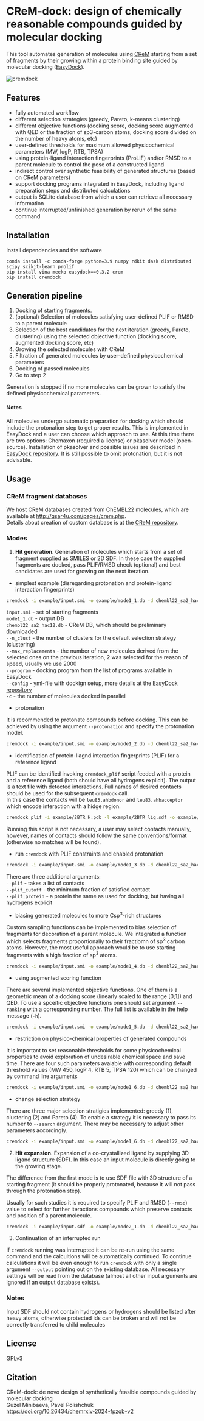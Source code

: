 # CReM-dock: design of chemically reasonable compounds guided by molecular docking

This tool automates generation of molecules using [CReM](https://github.com/DrrDom/crem) starting from a set of fragments by their growing within a protein binding site guided by molecular docking ([EasyDock](https://github.com/ci-lab-cz/easydock)).

![cremdock](./pics/crem-dock-600.gif)

## Features
- fully automated workflow
- different selection strategies (greedy, Pareto, k-means clustering)
- different objective functions (docking score, docking score augmented with QED or the fraction of sp3-carbon atoms, docking score divided on the number of heavy atoms, etc)
- user-defined thresholds for maximum allowed physicochemical parameters (MW, logP, RTB, TPSA)
- using protein-ligand interaction fingerprints (ProLIF) and/or RMSD to a parent molecule to control the pose of a constructed ligand
- indirect control over synthetic feasibility of generated structures (based on CReM parameters)
- support docking programs integrated in EasyDock, including ligand preparation steps and distributed calculations
- output is SQLite database from which a user can retrieve all necessary information 
- continue interrupted/unfinished generation by rerun of the same command

## Installation

Install dependencies and the software
```
conda install -c conda-forge python=3.9 numpy rdkit dask distributed scipy scikit-learn prolif
pip install vina meeko easydock==0.3.2 crem
pip install cremdock
```

## Generation pipeline

1. Docking of starting fragments.
2. (optional) Selection of molecules satisfying user-defined PLIF or RMSD to a parent molecule
3. Selection of the best candidates for the next iteration (greedy, Pareto, clustering) using the selected objective function (docking score, augmented docking score, etc)
4. Growing the selected molecules with CReM
5. Filtration of generated molecules by user-defined physicochemical parameters
6. Docking of passed molecules
7. Go to step 2  

Generation is stopped if no more molecules can be grown to satisfy the defined physicochemical parameters.

#### Notes

All molecules undergo automatic preparation for docking which should include the protonation step to get proper results. This is implemented in EasyDock and a user can choose which approach to use. At this time there are two options: Chemaxon (required a license) or pkasolver model (open-source). Installation of pkasolver and possible issues are described in [EasyDock repository](https://github.com/ci-lab-cz/easydock). It is still possible to omit protonation, but it is not advisable. 

## Usage

### CReM fragment databases

We host CReM databases created from ChEMBL22 molecules, which are available at http://qsar4u.com/pages/crem.php.  
Details about creation of custom database is at the [CReM repository](https://github.com/DrrDom/crem).

### Modes

1. **Hit generation**. Generation of molecules which starts from a set of fragment supplied as SMILES or 2D SDF. In these case the supplied fragments are docked, pass PLIF/RMSD check (optional) and best candidates are used for growing on the next iteration.


- simplest example (disregarding protonation and protein-ligand interaction fingerprints)
```bash
cremdock -i example/input.smi -o example/mode1_1.db -d chembl22_sa2_hac12.db --n_clust 2 --max_replacements 2 --program vina --config example/vina_config.yml -c 2
```
`input.smi` - set of starting fragments  
`mode1_1.db` - output DB  
`chembl22_sa2_hac12.db` - CReM DB, which should be preliminary downloaded  
`--n_clust` - the number of clusters for the default selection strategy (clustering)  
`--max_replacements` - the number of new molecules derived from the selected ones on the previous iteration, 2 was selected for the reason of speed, usually we use 2000    
`--program` - docking program from the list of programs available in EasyDock  
`--config` - yml-file with dockign setup, more details at the [EasyDock repository](https://github.com/ci-lab-cz/easydock)  
`-c` - the number of molecules docked in parallel


- protonation

It is recommended to protonate compounds before docking. This can be achieved by using the argument `--protonation` and specify the protonation model. 

```bash
cremdock -i example/input.smi -o example/mode1_2.db -d chembl22_sa2_hac12.db --n_clust 2 --max_replacements 2 --program vina --config example/vina_config.yml -c 2 --protonation pkasolver
```


- identification of protein-liagnd interaction fingerprints (PLIF) for a reference ligand

PLIF can be identified invoking `cremdock_plif` script feeded with a protein and a reference ligand (both should have all hydrogens explicit). The output is a text file with detected interactions. Full names of desired contacts should be used for the subsequent `cremdock` call.  
In this case the contacts will be `leu83.ahbdonor` and `leu83.ahbacceptor` which encode interaction with a hidge region.
```bash
cremdock_plif -i example/2BTR_H.pdb -l example/2BTR_lig.sdf -o example/2BTR_lig.plif 
```
Running this script is not necessary, a user may select contacts manually, however, names of contacts should follow the same conventions/format (otherwise no matches will be found).


- run `cremdock` with PLIF constraints and enabled protonation  
```bash
cremdock -i example/input.smi -o example/mode1_3.db -d chembl22_sa2_hac12.db --n_clust 2 --max_replacements 2 --program vina --config example/vina_config.yml -c 2 --plif leu83.ahbdonor leu83.ahbacceptor --plif_cutoff 1 --plif_protein example/2BTR_H.pdb --protonation pkasolver 
```
There are three additional arguments:  
`--plif` - takes a list of contacts  
`--plif_cutoff` - the minimum fraction of satisfied contact  
`--plif_protein` - a protein the same as used for docking, but having all hydrogens explicit  


- biasing generated molecules to more Csp<sup>3</sup>-rich structures

Custom sampling functions can be implemented to bias selection of fragments for decoration of a parent molecule. We integrated a function which selects fragments proportionally to their fractiomn of sp<sup>3</sup> carbon atoms. However, the most useful approach would be to use starting fragments with a high fraction of sp<sup>3</sup> atoms. 
```bash
cremdock -i example/input.smi -o example/mode1_4.db -d chembl22_sa2_hac12.db --n_clust 2 --max_replacements 2 --program vina --config example/vina_config.yml -c 2 --plif leu83.ahbdonor leu83.ahbacceptor --plif_cutoff 1 --plif_protein example/2BTR_H.pdb --protonation pkasolver --sample_func sample_csp3
```

- using augmented scoring function

There are several implemented objective functions. One of them is a geometric mean of a docking score (linearly scaled to the range [0;1]) and QED. To use a spceific objective functions one should set argument `--ranking` with a corresponding number. The full list is available in the help message (`-h`).

```bash
cremdock -i example/input.smi -o example/mode1_5.db -d chembl22_sa2_hac12.db --n_clust 2 --max_replacements 2 --program vina --config example/vina_config.yml -c 2 --plif leu83.ahbdonor leu83.ahbacceptor --plif_cutoff 1 --plif_protein example/2BTR_H.pdb --protonation pkasolver --ranking 2
```


- restriction on physico-chemical properties of generated compounds

It is important to set reasonable thresholds for some physicochemical properties to avoid exploration of undesirable chemical space and save time. There are four such parameters avaiable with corresponding default threshold values (MW 450, logP 4, RTB 5, TPSA 120) which can be changed by command line arguments 

```bash
cremdock -i example/input.smi -o example/mode1_6.db -d chembl22_sa2_hac12.db --n_clust 2 --max_replacements 2 --program vina --config example/vina_config.yml -c 2 --plif leu83.ahbdonor leu83.ahbacceptor --plif_cutoff 1 --plif_protein example/2BTR_H.pdb --protonation pkasolver --mw 400 --rtb 6 --logp 3 --tpsa 100
```


- change selection strategy

There are three major selection stratigies implemented: greedy (1), clustering (2) and Pareto (4). To enable a strategy it is necessary to pass its number to `--search` argument. There may be necessary to adjust other parameters accordingly.

```bash
cremdock -i example/input.smi -o example/mode1_6.db -d chembl22_sa2_hac12.db --search 1 --max_replacements 2 --program vina --config example/vina_config.yml -c 2 --plif leu83.ahbdonor leu83.ahbacceptor --plif_cutoff 1 --plif_protein example/2BTR_H.pdb --protonation pkasolver --mw 400 --rtb 6 --logp 3 --tpsa 100
```


2. **Hit expansion**. Expansion of a co-crystallized ligand by supplying 3D ligand structure (SDF). In this case an input molecule is directly going to the growing stage.

The difference from the first mode is to use SDF file with 3D structure of a starting fragment (it should be properly protonated, because it will not pass through the protonation step).  

Usually for such studies it is required to specify PLIF and RMSD (`--rmsd`) value to select for further iteractions compounds which preserve contacts and position of a parent molecule.
```bash
cremdock -i example/input.sdf -o example/mode2_1.db -d chembl22_sa2_hac12.db --n_clust 2 --max_replacements 2 --program vina --config example/vina_config.yml -c 2 --plif leu83.ahbdonor leu83.ahbacceptor --plif_cutoff 1 --plif_protein example/2BTR_H.pdb --protonation pkasolver --rmsd 1
```

3. Continuation of an interrupted run

If `cremdock` running was interrupted it can be re-run using the same command and the calcultions will be automatically continued. To continue calculations it will be even enough to run `cremdock` with only a single argument `--output` pointing out on the existing database. All necessary settings will be read from the database (almost all other input arguments are ignored if an output database exists).

### Notes

Input SDF should not contain hydrogens or hydrogens should be listed after heavy atoms, otherwise protected ids can be broken and will not be correctly transferred to child molecules

## License
GPLv3

## Citation
CReM-dock: de novo design of synthetically feasible compounds guided by molecular docking  
Guzel Minibaeva, Pavel Polishchuk  
https://doi.org/10.26434/chemrxiv-2024-fpzqb-v2

